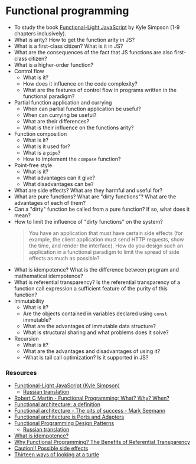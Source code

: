 # Functional programming

* To study the book [Functional-Light JavaScript](https://github.com/getify/Functional-Light-JS) by Kyle Simpson (1-9 chapters inclusively).
* What is arity? How to get the function arity in JS?
* What is a first-class citizen? What is it in JS?
* What are the consequences of the fact that JS functions are also first-class citizen?
* What is a higher-order function?
* Control flow
  * What is it?
  * How does it influence on the code complexity?
  * What are the features of control flow in programs written in the functional paradigm?
* Partial function application and currying
  * When can partial function application be useful?
  * When can currying be useful?
  * What are their differences?
  * What is their influence on the functions arity?
* Function composition
  * What is it?
  * What is it used for?
  * What is a `pipe`?
  * How to implement the `compose` function?
* Point-free style
  * What is it?
  * What advantages can it give?
  * What disadvantages can be?
* What are side effects? What are they harmful and useful for?
* What are pure functions? What are "dirty functions"? What are the advantages of each of them?
* Can a "dirty" function be called from a pure function? If so, what does it mean?
* How to limit the influence of "dirty functions" on the system?
  >  You have an application that must have certain side effects (for example, the client application must send HTTP requests, show the time, and render the interface). How do you design such an application in a functional paradigm to limit the spread of side effects as much as possible?
* What is idempotence? What is the difference between program and mathematical idempotence?
* What is referential transparency? Is the referential transparency of a function call expression a sufficient feature of the purity of this function?
* Immutability
  * What is it?
  * Are the objects contained in variables declared using `const` immutable? 
  * What are the advantages of immutable data structure?
  * What is structural sharing and what problems does it solve?
* Recursion
  * What is it?
  * What are the advantages and disadvantages of using it?
  * -What is tail call optimization? Is it supported in JS?

### Resources

* [Functional-Light JavaScript (Kyle Simpson)](https://github.com/getify/Functional-Light-JS)
  * [Russian translation](https://github.com/fxzhukov/Functional-Light-JS-RU)
* [Robert C Martin - Functional Programming; What? Why? When?](https://www.youtube.com/watch?v=7Zlp9rKHGD4)
* [Functional architecture: a definition](https://blog.ploeh.dk/2018/11/19/functional-architecture-a-definition/)
* [Functional architecture - The pits of success - Mark Seemann](https://www.youtube.com/watch?v=US8QG9I1XW0)
* [Functional architecture is Ports and Adapters](https://blog.ploeh.dk/2016/03/18/functional-architecture-is-ports-and-adapters/)
* [Functional Programming Design Patterns](https://fsharpforfunandprofit.com/fppatterns/)
  * [Russian translation](https://habr.com/en/post/337880/)
* [What is idempotence?](https://szymonkrajewski.pl/what-is-idempotence/)
* [Why Functional Programming? The Benefits of Referential Transparency](https://sookocheff.com/post/fp/why-functional-programming/)
* [Caution!! Possible side effects](https://blog.csssr.ru/2017/10/07/side-effects)
* [Thirteen ways of looking at a turtle](https://fsharpforfunandprofit.com/posts/13-ways-of-looking-at-a-turtle/)

